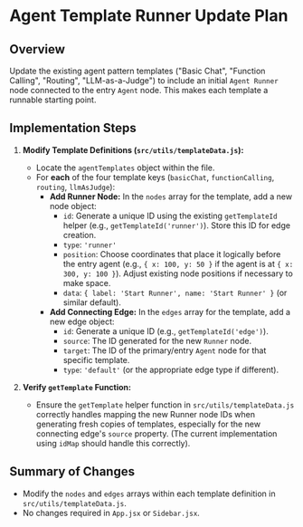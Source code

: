 # Agent Template Runner Update Plan

## Overview

Update the existing agent pattern templates ("Basic Chat", "Function Calling", "Routing", "LLM-as-a-Judge") to include an initial `Agent Runner` node connected to the entry `Agent` node. This makes each template a runnable starting point.

## Implementation Steps

1.  **Modify Template Definitions (`src/utils/templateData.js`):**
    *   Locate the `agentTemplates` object within the file.
    *   For **each** of the four template keys (`basicChat`, `functionCalling`, `routing`, `llmAsJudge`):
        *   **Add Runner Node:** In the `nodes` array for the template, add a new node object:
            *   `id`: Generate a unique ID using the existing `getTemplateId` helper (e.g., `getTemplateId('runner')`). Store this ID for edge creation.
            *   `type`: `'runner'`
            *   `position`: Choose coordinates that place it logically before the entry agent (e.g., `{ x: 100, y: 50 }` if the agent is at `{ x: 300, y: 100 }`). Adjust existing node positions if necessary to make space.
            *   `data`: `{ label: 'Start Runner', name: 'Start Runner' }` (or similar default).
        *   **Add Connecting Edge:** In the `edges` array for the template, add a new edge object:
            *   `id`: Generate a unique ID (e.g., `getTemplateId('edge')`).
            *   `source`: The ID generated for the new `Runner` node.
            *   `target`: The ID of the primary/entry `Agent` node for that specific template.
            *   `type`: `'default'` (or the appropriate edge type if different).

2.  **Verify `getTemplate` Function:**
    *   Ensure the `getTemplate` helper function in `src/utils/templateData.js` correctly handles mapping the new Runner node IDs when generating fresh copies of templates, especially for the new connecting edge's `source` property. (The current implementation using `idMap` should handle this correctly).

## Summary of Changes

*   Modify the `nodes` and `edges` arrays within each template definition in `src/utils/templateData.js`.
*   No changes required in `App.jsx` or `Sidebar.jsx`.